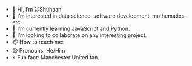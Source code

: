 - 👋 Hi, I’m @Shuhaan
- 👀 I’m interested in data science, software development, mathematics, etc.
- 🌱 I’m currently learning JavaScript and Python.
- 💞️ I’m looking to collaborate on any interesting project.
- 📫 How to reach me: 
- 😄 Pronouns: He/Him
- ⚡ Fun fact: Manchester United fan.

<!---
Shuhaan/Shuhaan is a ✨ special ✨ repository because its `README.md` (this file) appears on your GitHub profile.
You can click the Preview link to take a look at your changes.
--->
